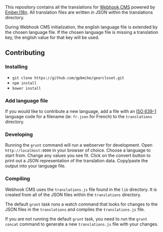 This repository contains all the translations for [Webhook CMS](https://github.com/webhook/webhook-cms) powered by [Ember.I18n](https://github.com/jamesarosen/ember-i18n). All translation files are written in JSON within the translations directory.

During Webhook CMS initialization, the english language file is extended by the chosen language file. If the chosen language file is missing a translation key, the english value for that key will be used.

## Contributing

### Installing

- `git clone https://github.com/gpbmike/gearcloset.git`
- `npm install`
- `bower install`

### Add language file

If you would like to contribute a new language, add a file with an [ISO 639-1](http://en.wikipedia.org/wiki/List_of_ISO_639-1_codes) language code for a filename (ie: `fr.json` for French) to the `translations` directory.

### Developing

Running the `grunt` command will run a webserver for development. Open `http://localhost:8000` in your browser of choice. Choose a language to start from. Change any values you see fit. Click on the convert button to print out a JSON representation of the translation data. Copy/paste the output into your language file.

### Compiling

Webhook CMS uses the `translations.js` file found in the `lib` directory. It is created from all of the JSON files within the `translations` directory.

The default `grunt` task runs a watch command that looks for changes to the JSON files in the `translations` and compiles the `translations.js` file.

If you are not running the default `grunt` task, you need to run the `grunt concat` command to generate a new `translations.js` file with your changes.
